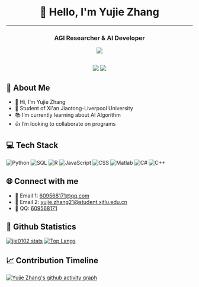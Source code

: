 <div align="center">

<h1>🌟 Hello, I'm <strong>Yujie Zhang</strong></h1>

---

### AGI Researcher & AI Developer
![](https://komarev.com/ghpvc/?username=jie0102&color=blue&style=flat-square)

<br>

<span>
  <img src="https://img.shields.io/badge/Focus-Artificial%20General%20Intelligence-9b59b6?style=for-the-badge&logo=artificial-intelligence&logoColor=white"/>
  <img src="https://img.shields.io/badge/Role-AI%20Product%20Developer-1abc9c?style=for-the-badge"/>
</span>

</div>

## 🎯 About Me

- 👋 Hi, I’m Yujie Zhang
- 🏫 Student of Xi'an Jiaotong-Liverpool University
- 📚 I’m currently learning about AI Algorithm
- 👍 I’m looking to collaborate on programs

## 💻 Tech Stack
![Python](https://img.shields.io/badge/-Python-3776AB?style=flat-square&logo=Python&logoColor=white)
![SQL](https://img.shields.io/badge/-SQL-4479A1?style=flat-square&logo=MySQL&logoColor=white)
![R](https://img.shields.io/badge/-R-276DC3?style=flat-square&logo=R&logoColor=white)
![JavaScript](https://img.shields.io/badge/-JavaScript-F7DF1E?style=flat-square&logo=JavaScript&logoColor=black)
![CSS](https://img.shields.io/badge/-CSS-1572B6?style=flat-square&logo=CSS3&logoColor=white)
![Matlab](https://img.shields.io/badge/-Matlab-0076A8?style=flat-square&logo=Mathworks&logoColor=white)
![C#](https://img.shields.io/badge/-C%23-239120?style=flat-square&logo=C-Sharp&logoColor=white)
![C++](https://img.shields.io/badge/-C++-00599C?style=flat-square&logo=C%2B%2B&logoColor=white)

## 🌐 Connect with me

- 📧 Email 1: [609568171@qq.com](mailto:609568171@qq.com)
- 📧 Email 2: [yujie.zhang21@student.xjtlu.edu.cn](mailto:yujie.zhang21@student.xjtlu.edu.cn)
- 💬 QQ: [609568171](http://wpa.qq.com/msgrd?v=3&uin=609568171&site=qq&menu=yes)

## 🔎 Github Statistics
[![jie0102 stats](https://github-readme-stats.vercel.app/api?username=jie0102&theme=dark&show_icons=true)](https://github.com/jie0102)
[![Top Langs](https://github-readme-stats.vercel.app/api/top-langs/?username=jie0102&theme=dark&layout=compact)](https://github.com/anuraghazra/github-readme-stats)

## 📈 Contribution Timeline

[![Yujie Zhang's github activity graph](https://github-readme-activity-graph.vercel.app/graph?username=jie0102&theme=rogue)](https://github.com/jie0102/github-readme-activity-graph)


